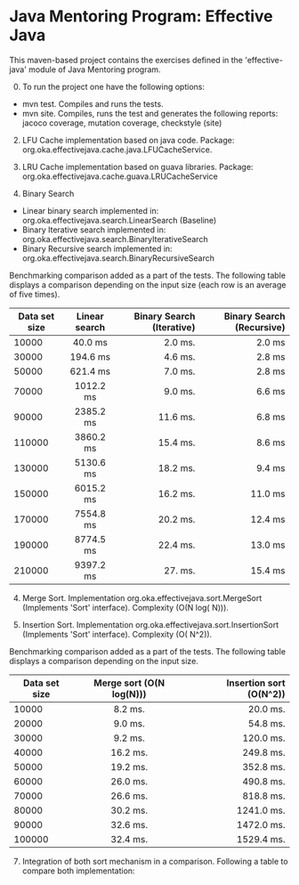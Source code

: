 # Java Mentoring Program: Effective Java

This maven-based project contains the exercises defined in the 'effective-java' module of Java Mentoring program.

0) To run the project one have the following options:

- mvn test. Compiles and runs the tests.
- mvn site. Compiles, runs the test and generates the following reports: jacoco coverage, mutation coverage,
  checkstyle (site)

2) LFU Cache implementation based on java code. Package: org.oka.effectivejava.cache.java.LFUCacheService.

3) LRU Cache implementation based on guava libraries. Package: org.oka.effectivejava.cache.guava.LRUCacheService

4) Binary Search

- Linear binary search implemented in: org.oka.effectivejava.search.LinearSearch (Baseline)
- Binary Iterative search implemented in: org.oka.effectivejava.search.BinaryIterativeSearch
- Binary Recursive search implemented in: org.oka.effectivejava.search.BinaryRecursiveSearch

Benchmarking comparison added as a part of the tests. The following table displays a comparison depending on the input
size (each row is an average of five times).

| Data set size | Linear search |  Binary Search (Iterative) | Binary Search (Recursive) |
|----------|:-------------:|------:|------:|
| 10000 | 40.0 ms | 2.0 ms. | 2.0 ms |
| 30000 | 194.6 ms | 4.6 ms. | 2.8 ms |
| 50000 | 621.4 ms | 7.0 ms. | 2.8 ms |
| 70000 | 1012.2 ms | 9.0 ms. | 6.6 ms |
| 90000 | 2385.2 ms | 11.6 ms. | 6.8 ms |
| 110000 | 3860.2 ms | 15.4 ms. | 8.6 ms |
| 130000 | 5130.6 ms | 18.2 ms. | 9.4 ms |
| 150000 | 6015.2 ms | 16.2 ms. | 11.0 ms |
| 170000 | 7554.8 ms | 20.2 ms. | 12.4 ms |
| 190000 | 8774.5 ms | 22.4 ms. | 13.0 ms |
| 210000 | 9397.2 ms | 27. ms. | 15.4 ms |

4) Merge Sort. Implementation org.oka.effectivejava.sort.MergeSort (Implements 'Sort' interface). Complexity (O(N log(
   N))).

5) Insertion Sort. Implementation org.oka.effectivejava.sort.InsertionSort (Implements 'Sort' interface). Complexity (O(
   N^2)).

Benchmarking comparison added as a part of the tests. The following table displays a comparison depending on the input
size.

| Data set size | Merge sort (O(N log(N))) |  Insertion sort (O(N^2)) |
|----------|:-------------:|------:|
| 10000 | 8.2 ms. | 20.0 ms.|
| 20000 | 9.0 ms. | 54.8 ms.|
| 30000 | 9.2 ms. | 120.0 ms.|
| 40000 | 16.2 ms. | 249.8 ms.|
| 50000 | 19.2 ms. | 352.8 ms.|
| 60000 | 26.0 ms. | 490.8 ms.|
| 70000 | 26.6 ms. | 818.8 ms.|
| 80000 | 30.2 ms. | 1241.0 ms.|
| 90000 | 32.6 ms. | 1472.0 ms.|
| 100000 | 32.4 ms. | 1529.4 ms.|

7) Integration of both sort mechanism in a comparison. Following a table to compare both implementation:
